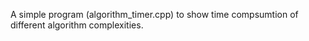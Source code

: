A simple program (algorithm_timer.cpp) to show time compsumtion of different algorithm complexities.
